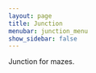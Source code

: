 ```yaml
---
layout: page
title: Junction
menubar: junction_menu
show_sidebar: false
---
```


Junction for mazes.
